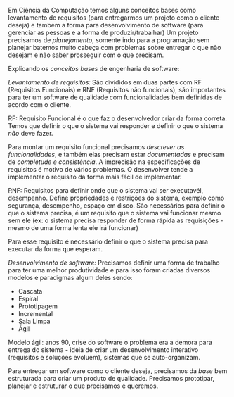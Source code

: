 Em Ciência da Computação temos alguns conceitos bases como levantamento de requisitos (para entregarmos um projeto como o cliente deseja) e também a forma para desenvolvimento de software (para gerenciar as pessoas e a forma de produzir/trabalhar)
Um projeto precisamos de *planejamento*, somente indo para a programação sem planejar batemos muito cabeça com problemas sobre entregar o que não desejam e não saber prosseguir com o que precisam.

Explicando os _conceitos bases_ de engenharia de software:

*Levantamento de requisitos:*
São divididos em duas partes com RF (Requisitos Funcionais) e RNF (Requisitos não funcionais), são importantes para ter um software de qualidade com funcionalidades bem definidas de acordo com o cliente.

RF: Requisito Funcional é o que faz o desenvolvedor criar da forma correta.
Temos que definir o que o sistema vai responder e definir o que o sistema *não* deve fazer.

Para montar um requisito funcional precisamos *descrever as funcionalidades*, e também elas precisam estar *documentadas* e precisam de *completude e consistência*.
A imprecisão na especificações de requisitos é motivo de vários problemas. O desenvolver tende a implementar o requisito da forma mais fácil de implementar.

RNF: Requisitos para definir onde que o sistema vai ser executavél, desempenho. Define propriedades e restrições do sistema, exemplo como segurança, desempenho, espaço em disco.
São necessários para definir o que o sistema precisa, é um requisito que o sistema vai funcionar mesmo sem ele (ex: o sistema precisa responder de forma rápida as requisições - mesmo de uma forma lenta ele irá funcionar)

Para esse requisito é necessário definir o que o sistema precisa para executar da forma que esperam.

_Desenvolvimento de software:_
Precisamos definir uma forma de trabalho para ter uma melhor produtividade e para isso foram criadas diversos modelos e paradigmas algum deles sendo:
+ Cascata
+ Espiral
+ Prototipagem
+ Incremental
+ Sala Limpa
+ Ágil

Modelo ágil: anos 90, crise do software o problema era a demora para entrega do sistema - ideia de criar um desenvolvimento interativo (requisitos e soluções evoluem), sistemas que se auto-organizam.

Para entregar um software como o cliente deseja, precisamos da *base* bem estruturada para criar um produto de qualidade. Precisamos prototipar, planejar e estruturar o que precisamos e queremos.


